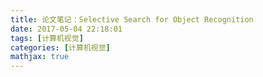 ```yaml
---
title: 论文笔记：Selective Search for Object Recognition
date: 2017-05-04 22:18:01
tags: [计算机视觉]
categories: [计算机视觉]
mathjax: true
---
```


